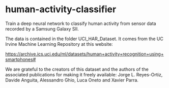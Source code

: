 # human-activity-classifier
Train a deep neural network to classify human activity from sensor data recorded by a Samsung Galaxy SII. 

The data is contained in the folder UCI_HAR_Dataset. It comes from the UC Irvine Machine Learning Repository at this website:

https://archive.ics.uci.edu/ml/datasets/human+activity+recognition+using+smartphones#

We are grateful to the creators of this dataset and the authors of the associated publications for making it freely available: Jorge L. Reyes-Ortiz, Davide Anguita, Alessandro Ghio, Luca Oneto and Xavier Parra.